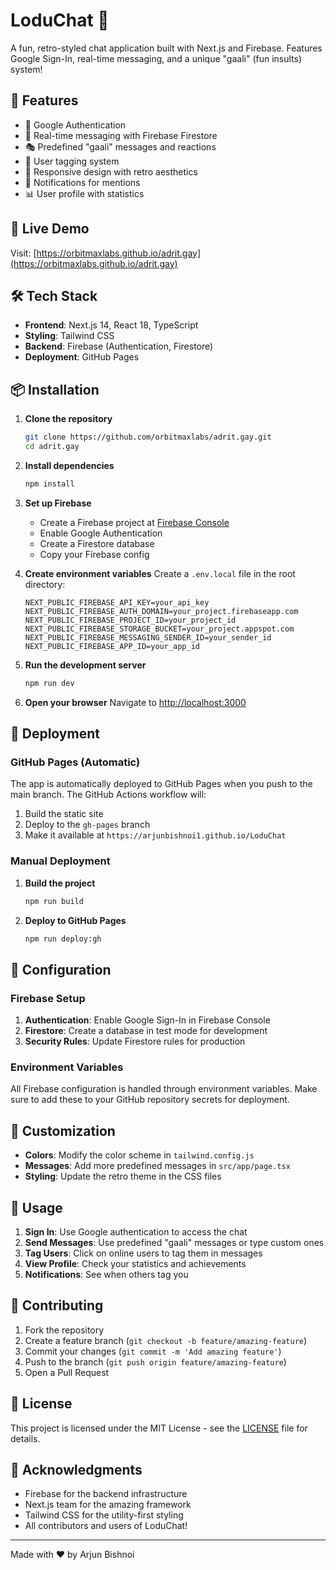 # LoduChat 🚀

A fun, retro-styled chat application built with Next.js and Firebase. Features Google Sign-In, real-time messaging, and a unique "gaali" (fun insults) system!

## 🌟 Features

- 🔐 Google Authentication
- 💬 Real-time messaging with Firebase Firestore
- 🎭 Predefined "gaali" messages and reactions
- 👥 User tagging system
- 📱 Responsive design with retro aesthetics
- 🔔 Notifications for mentions
- 📊 User profile with statistics

## 🚀 Live Demo

Visit: [https://orbitmaxlabs.github.io/adrit.gay](https://orbitmaxlabs.github.io/adrit.gay)

## 🛠️ Tech Stack

- **Frontend**: Next.js 14, React 18, TypeScript
- **Styling**: Tailwind CSS
- **Backend**: Firebase (Authentication, Firestore)
- **Deployment**: GitHub Pages

## 📦 Installation

1. **Clone the repository**
   ```bash
   git clone https://github.com/orbitmaxlabs/adrit.gay.git
   cd adrit.gay
   ```

2. **Install dependencies**
   ```bash
   npm install
   ```

3. **Set up Firebase**
   - Create a Firebase project at [Firebase Console](https://console.firebase.google.com/)
   - Enable Google Authentication
   - Create a Firestore database
   - Copy your Firebase config

4. **Create environment variables**
   Create a `.env.local` file in the root directory:
   ```env
   NEXT_PUBLIC_FIREBASE_API_KEY=your_api_key
   NEXT_PUBLIC_FIREBASE_AUTH_DOMAIN=your_project.firebaseapp.com
   NEXT_PUBLIC_FIREBASE_PROJECT_ID=your_project_id
   NEXT_PUBLIC_FIREBASE_STORAGE_BUCKET=your_project.appspot.com
   NEXT_PUBLIC_FIREBASE_MESSAGING_SENDER_ID=your_sender_id
   NEXT_PUBLIC_FIREBASE_APP_ID=your_app_id
   ```

5. **Run the development server**
   ```bash
   npm run dev
   ```

6. **Open your browser**
   Navigate to [http://localhost:3000](http://localhost:3000)

## 🚀 Deployment

### GitHub Pages (Automatic)

The app is automatically deployed to GitHub Pages when you push to the main branch. The GitHub Actions workflow will:

1. Build the static site
2. Deploy to the `gh-pages` branch
3. Make it available at `https://arjunbishnoi1.github.io/LoduChat`

### Manual Deployment

1. **Build the project**
   ```bash
   npm run build
   ```

2. **Deploy to GitHub Pages**
   ```bash
   npm run deploy:gh
   ```

## 🔧 Configuration

### Firebase Setup

1. **Authentication**: Enable Google Sign-In in Firebase Console
2. **Firestore**: Create a database in test mode for development
3. **Security Rules**: Update Firestore rules for production

### Environment Variables

All Firebase configuration is handled through environment variables. Make sure to add these to your GitHub repository secrets for deployment.

## 🎨 Customization

- **Colors**: Modify the color scheme in `tailwind.config.js`
- **Messages**: Add more predefined messages in `src/app/page.tsx`
- **Styling**: Update the retro theme in the CSS files

## 📱 Usage

1. **Sign In**: Use Google authentication to access the chat
2. **Send Messages**: Use predefined "gaali" messages or type custom ones
3. **Tag Users**: Click on online users to tag them in messages
4. **View Profile**: Check your statistics and achievements
5. **Notifications**: See when others tag you

## 🤝 Contributing

1. Fork the repository
2. Create a feature branch (`git checkout -b feature/amazing-feature`)
3. Commit your changes (`git commit -m 'Add amazing feature'`)
4. Push to the branch (`git push origin feature/amazing-feature`)
5. Open a Pull Request

## 📄 License

This project is licensed under the MIT License - see the [LICENSE](LICENSE) file for details.

## 🙏 Acknowledgments

- Firebase for the backend infrastructure
- Next.js team for the amazing framework
- Tailwind CSS for the utility-first styling
- All contributors and users of LoduChat!

---

Made with ❤️ by Arjun Bishnoi 